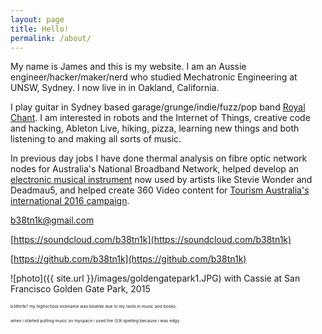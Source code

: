 ```yaml
---
layout: page
title: Hello!
permalink: /about/
---
```


My name is James and this is my website. I am an Aussie engineer/hacker/maker/nerd who studied Mechatronic Engineering at UNSW, Sydney. I now live in in Oakland, California.


I play guitar in Sydney based garage/grunge/indie/fuzz/pop band [Royal Chant](http://royalchant.bandcamp.com/). I am interested in robots and the Internet of Things, creative code and hacking, Ableton Live, hiking, pizza, learning new things and both listening to and making all sorts of music.


In previous day jobs I have done thermal analysis on fibre optic network nodes for Australia's National Broadband Network, helped develop an [electronic musical instrument](http://petervogelinstruments.com.au/) now used by artists like Stevie Wonder and Deadmau5, and helped create 360 Video content for [Tourism Australia's international 2016 campaign](http://www.australia.com/en-us/things-to-do/aquatic.html).

[b38tn1k@gmail.com](b38tn1k@gmail.com)

[https://soundcloud.com/b38tn1k](https://soundcloud.com/b38tn1k)

[https://github.com/b38tn1k](https://github.com/b38tn1k)


![photo]({{ site.url }}/images/goldengatepark1.JPG)
with Cassie at San Francisco Golden Gate Park, 2015




<sub><sub><sub><sub>b38tn1k? my highschool nickname was beatnik due to my taste in music and books.</sub></sub></sub></sub>

<sub><sub><sub><sub>when i started putting music on myspace i used the l33t spelling because i was edgy</sub></sub></sub></sub>
